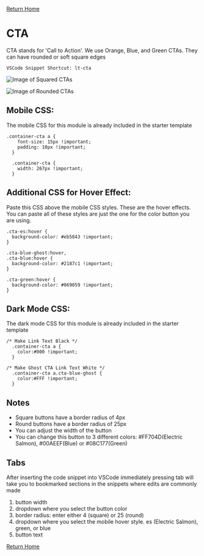 
[Return Home](index.md)

# CTA
CTA stands for 'Call to Action'. We use Orange, Blue, and Green CTAs. They can have rounded or soft square edges
```
VSCode Snippet Shortcut: lt-cta
```

![Image of Squared CTAs](https://s3.amazonaws.com/marketing.lendingtree.com/email/module-library/lt-cta-square.png)

![Image of Rounded CTAs](https://s3.amazonaws.com/marketing.lendingtree.com/email/module-library/lt-cta-round.png)


## Mobile CSS:
The mobile CSS for this module is already included in the starter template
```
.container-cta a {
    font-size: 15px !important;
    padding: 10px !important;
  }

  .container-cta {
    width: 267px !important;
  }

```


## Additional CSS for Hover Effect:
Paste this CSS above the mobile CSS styles. These are the hover effects. You can paste all of these styles are just the one for the color button you are using.
```
.cta-es:hover { 
  background-color: #eb5843 !important;
}

.cta-blue-ghost:hover,
.cta-blue:hover { 
  background-color: #2187c1 !important; 
}

.cta-green:hover { 
  background-color: #069059 !important; 
}

```

## Dark Mode CSS:
The dark mode CSS for this module is already included in the starter template
```
/* Make Link Text Black */
  .container-cta a {
    color:#000 !important;
  }

/* Make Ghost CTA Link Text White */
  .container-cta a.cta-blue-ghost {
    color:#FFF !important;
  }
```

## Notes
- Square buttons have a border radius of 4px
- Round buttons have a border radius of 25px
- You can adjust the width of the button
- You can change this button to 3 different colors: #FF704D(Electric Salmon), #00AEEF(Blue) or #08C177(Green)

## Tabs
After inserting the code snippet into VSCode immediately pressing tab will take you to bookmarked sections in the snippets where edits are commonly made
1. button width
2. dropdown where you select the button color
3. border radius: enter either 4 (square) or 25 (round)
4. dropdown where you select the mobile hover style. es (Electric Salmon), green, or blue
5. button text

[Return Home](index.md)
